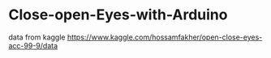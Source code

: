 # Close-open-Eyes-with-Arduino


data from kaggle
https://www.kaggle.com/hossamfakher/open-close-eyes-acc-99-9/data
